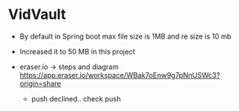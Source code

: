 # VidVault 

- By default in Spring boot max file size is 1MB and re size is 10 mb
- Increased it to 50 MB in this project
- eraser.io -> steps and diagram https://app.eraser.io/workspace/WBak7oEnw9g7pNnUSWc3?origin=share

    - push declined.. check push